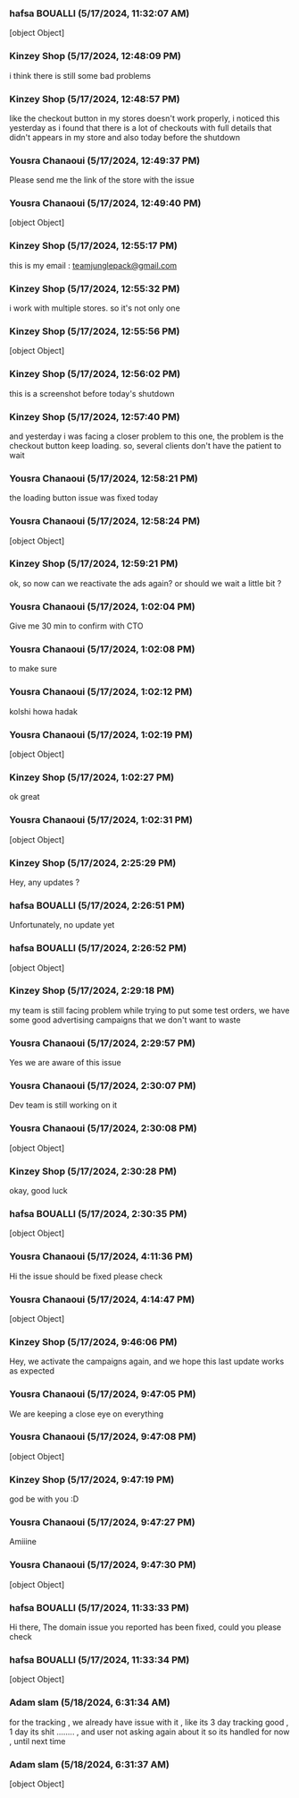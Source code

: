 ### hafsa BOUALLI (5/17/2024, 11:32:07 AM)

[object Object]

### Kinzey Shop (5/17/2024, 12:48:09 PM)

i think there is still some bad problems

### Kinzey Shop (5/17/2024, 12:48:57 PM)

like the checkout button in my stores doesn't work properly, i noticed this yesterday as i found that there is a lot of checkouts with full details that didn't appears in my store and also today before the shutdown

### Yousra Chanaoui (5/17/2024, 12:49:37 PM)

Please send me the link of the store with the issue

### Yousra Chanaoui (5/17/2024, 12:49:40 PM)

[object Object]

### Kinzey Shop (5/17/2024, 12:55:17 PM)

this is my email : teamjunglepack@gmail.com

### Kinzey Shop (5/17/2024, 12:55:32 PM)

i work with multiple stores. so it's not only one

### Kinzey Shop (5/17/2024, 12:55:56 PM)

[object Object]

### Kinzey Shop (5/17/2024, 12:56:02 PM)

this is a screenshot before today's shutdown

### Kinzey Shop (5/17/2024, 12:57:40 PM)

and yesterday i was facing a closer problem to this one, the problem is the checkout button keep loading. so, several clients don't have the patient to wait

### Yousra Chanaoui (5/17/2024, 12:58:21 PM)

the loading button issue was fixed today

### Yousra Chanaoui (5/17/2024, 12:58:24 PM)

[object Object]

### Kinzey Shop (5/17/2024, 12:59:21 PM)

ok, so now can we reactivate the ads again? or should we wait a little bit ?

### Yousra Chanaoui (5/17/2024, 1:02:04 PM)

Give me 30 min to confirm with CTO

### Yousra Chanaoui (5/17/2024, 1:02:08 PM)

to make sure

### Yousra Chanaoui (5/17/2024, 1:02:12 PM)

kolshi howa hadak

### Yousra Chanaoui (5/17/2024, 1:02:19 PM)

[object Object]

### Kinzey Shop (5/17/2024, 1:02:27 PM)

ok great

### Yousra Chanaoui (5/17/2024, 1:02:31 PM)

[object Object]

### Kinzey Shop (5/17/2024, 2:25:29 PM)

Hey, any updates ?

### hafsa BOUALLI (5/17/2024, 2:26:51 PM)

Unfortunately, no update yet

### hafsa BOUALLI (5/17/2024, 2:26:52 PM)

[object Object]

### Kinzey Shop (5/17/2024, 2:29:18 PM)

my team is still facing problem while trying to put some test orders, we have some good advertising campaigns that we don't want to waste

### Yousra Chanaoui (5/17/2024, 2:29:57 PM)

Yes we are aware of this issue 

### Yousra Chanaoui (5/17/2024, 2:30:07 PM)

Dev team is still working on it

### Yousra Chanaoui (5/17/2024, 2:30:08 PM)

[object Object]

### Kinzey Shop (5/17/2024, 2:30:28 PM)

okay, good luck

### hafsa BOUALLI (5/17/2024, 2:30:35 PM)

[object Object]

### Yousra Chanaoui (5/17/2024, 4:11:36 PM)

Hi the issue should be fixed please check

### Yousra Chanaoui (5/17/2024, 4:14:47 PM)

[object Object]

### Kinzey Shop (5/17/2024, 9:46:06 PM)

Hey, we activate the campaigns again, and we hope this last update works as expected

### Yousra Chanaoui (5/17/2024, 9:47:05 PM)

We are keeping a close eye on everything

### Yousra Chanaoui (5/17/2024, 9:47:08 PM)

[object Object]

### Kinzey Shop (5/17/2024, 9:47:19 PM)

god be with you :D

### Yousra Chanaoui (5/17/2024, 9:47:27 PM)

Amiiine

### Yousra Chanaoui (5/17/2024, 9:47:30 PM)

[object Object]

### hafsa BOUALLI (5/17/2024, 11:33:33 PM)

Hi there, 
The domain issue you reported has been fixed, could you please check

### hafsa BOUALLI (5/17/2024, 11:33:34 PM)

[object Object]

### Adam slam (5/18/2024, 6:31:34 AM)

for the tracking , we already have issue with it , like its 3 day tracking good , 1 day its shit ........ , and user not asking again about it so its handled for now , until next time

### Adam slam (5/18/2024, 6:31:37 AM)

[object Object]

